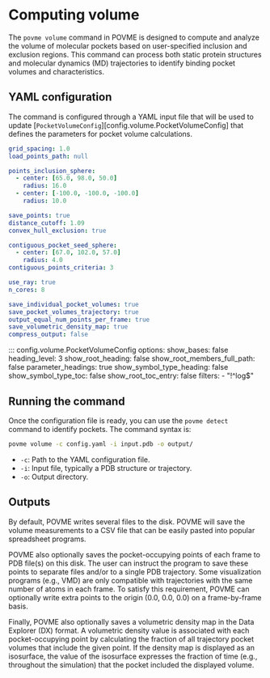 # Computing volume

The `povme volume` command in POVME is designed to compute and analyze the volume of molecular pockets based on user-specified inclusion and exclusion regions.
This command can process both static protein structures and molecular dynamics (MD) trajectories to identify binding pocket volumes and characteristics.

## YAML configuration

The command is configured through a YAML input file that will be used to update [`PocketVolumeConfig`][config.volume.PocketVolumeConfig] that defines the parameters for pocket volume calculations.

```yaml
grid_spacing: 1.0
load_points_path: null

points_inclusion_sphere:
  - center: [65.0, 98.0, 50.0]
    radius: 16.0
  - center: [-100.0, -100.0, -100.0]
    radius: 10.0

save_points: true
distance_cutoff: 1.09
convex_hull_exclusion: true

contiguous_pocket_seed_sphere:
  - center: [67.0, 102.0, 57.0]
    radius: 4.0
contiguous_points_criteria: 3

use_ray: true
n_cores: 8

save_individual_pocket_volumes: true
save_pocket_volumes_trajectory: true
output_equal_num_points_per_frame: true
save_volumetric_density_map: true
compress_output: false
```

::: config.volume.PocketVolumeConfig
    options:
      show_bases: false
      heading_level: 3
      show_root_heading: false
      show_root_members_full_path: false
      parameter_headings: true
      show_symbol_type_heading: false
      show_symbol_type_toc: false
      show_root_toc_entry: false
      filters:
      - "!^log$"

## Running the command

Once the configuration file is ready, you can use the `povme detect` command to identify pockets.
The command syntax is:

```bash
povme volume -c config.yaml -i input.pdb -o output/
```

-   `-c`: Path to the YAML configuration file.
-   `-i`: Input file, typically a PDB structure or trajectory.
-   `-o`: Output directory.

## Outputs

By default, POVME writes several files to the disk.
POVME will save the volume measurements to a CSV file that can be easily pasted into popular spreadsheet programs.

POVME also optionally saves the pocket-occupying points of each frame to PDB file(s) on this disk.
The user can instruct the program to save these points to separate files and/or to a single PDB trajectory.
Some visualization programs (e.g., VMD) are only compatible with trajectories with the same
number of atoms in each frame.
To satisfy this requirement, POVME can optionally write extra points to the origin (0.0, 0.0, 0.0) on a frame-by-frame basis.

Finally, POVME also optionally saves a volumetric density map in the Data Explorer (DX) format.
A volumetric density value is associated with each pocket-occupying point by calculating the fraction of all trajectory pocket volumes that include the given point.
If the density map is displayed as an isosurface, the value of the isosurface expresses the fraction of time (e.g., throughout the simulation) that the pocket included the displayed volume.
